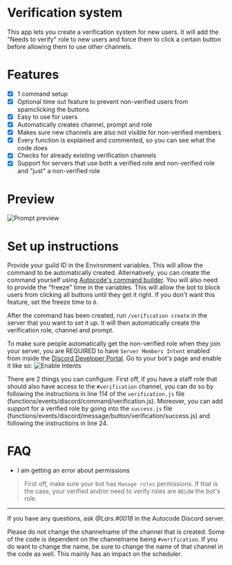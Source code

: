 # Verification system
This app lets you create a verification system for new users. It will add the "Needs to verify" role to new users and force them to click a certain button before allowing them to use other channels.

# Features
- [x] 1 command setup
- [x] Optional time out feature to prevent non-verified users from spamclicking the buttons
- [x] Easy to use for users
- [x] Automatically creates channel, prompt and role
- [x] Makes sure new channels are also not visible for non-verified members
- [x] Every function is explained and commented, so you can see what the code does
- [x] Checks for already existing verification channels
- [x] Support for servers that use both a verified role and non-verified role and "just" a non-verified role

# Preview
![Prompt preview](https://file.coffee/u/YRoY-6uJ9FZr87.png)

# Set up instructions
Provide your guild ID in the Environment variables. This will allow the command to be automatically created. Alternatively, you can create the command yourself using [Autocode's command builder](https://autocode.com/tools/discord/command-builder/).
You will also need to provide the "freeze" time in the variables. This will allow the bot to block users from clicking all buttons until they get it right. If you don't want this feature, set the freeze time to `0`.

After the command has been created, run `/verification create` in the server that you want to set it up. It will then automatically create the verification role, channel and prompt.

To make sure people automatically get the non-verified role when they join your server, you are REQUIRED to have `Server Members Intent` enabled from inside the [Discord Developer Portal](https://discord.com/developers/applications). Go to your bot's page and enable it like so: ![Enable Intents](https://file.coffee/u/ka06_Ok5yOphXY.png)

There are 2 things you can configure. First off, if you have a staff role that should also have access to the `#verification` channel, you can do so by following the instructions in line 114 of the `verification.js` file (functions/events/discord/command/verification.js).
Moreover, you can add support for a verified role by going into the `success.js` file (functions/events/discord/message/button/verification/success.js) and following the instructions in line 24.

# FAQ
- I am getting an error about permissions
> First off, make sure your bot has `Manage roles` permissions. If that is the case, your verified and/or need to verify roles are `BELOW` the bot's role.
---


If you have any questions, ask *@Lars.#0018* in the Autocode Discord server.



Please do not  change the channelname of the channel that is created. Some of the code is dependent on the channelname being `#verification`. If you do want to change the name, be sure to change the name of that channel in the code as well. This mainly has an impact on the scheduler.